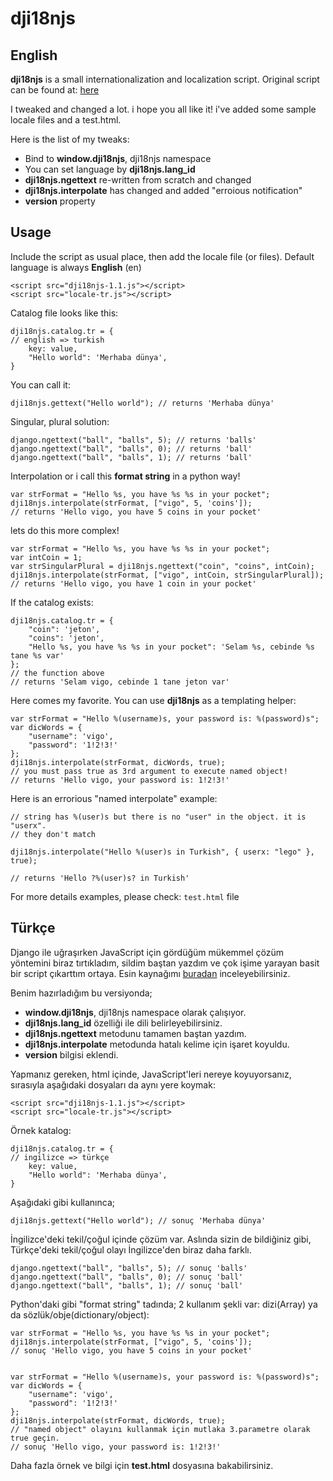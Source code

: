dji18njs
========

English
-------
**dji18njs** is a small internationalization and localization script. Original script can be found at: [here][django]

I tweaked and changed a lot. i hope you all like it! i've added some sample locale files and a test.html.

Here is the list of my tweaks:

*   Bind to **window.dji18njs**, dji18njs namespace 
*   You can set language by **dji18njs.lang_id**
*   **dji18njs.ngettext** re-written from scratch and changed
*   **dji18njs.interpolate** has changed and added "erroious notification"
*   **version** property

Usage
-----

Include the script as usual place, then add the locale file (or files). Default language is always **English** (en)

    <script src="dji18njs-1.1.js"></script>
    <script src="locale-tr.js"></script>

Catalog file looks like this:

    dji18njs.catalog.tr = {
    // english => turkish
        key: value,
        "Hello world": 'Merhaba dünya',
    }

You can call it:

    dji18njs.gettext("Hello world"); // returns 'Merhaba dünya' 

Singular, plural solution:

    django.ngettext("ball", "balls", 5); // returns 'balls'
    django.ngettext("ball", "balls", 0); // returns 'ball'
    django.ngettext("ball", "balls", 1); // returns 'ball'

Interpolation or i call this **format string** in a python way!

    var strFormat = "Hello %s, you have %s %s in your pocket";
    dji18njs.interpolate(strFormat, ["vigo", 5, 'coins']);
    // returns 'Hello vigo, you have 5 coins in your pocket'

lets do this more complex!
    
    var strFormat = "Hello %s, you have %s %s in your pocket";
    var intCoin = 1;
    var strSingularPlural = dji18njs.ngettext("coin", "coins", intCoin);
    dji18njs.interpolate(strFormat, ["vigo", intCoin, strSingularPlural]);
    // returns 'Hello vigo, you have 1 coin in your pocket'

If the catalog exists:

    dji18njs.catalog.tr = {
        "coin": 'jeton',
        "coins": 'jeton',
        "Hello %s, you have %s %s in your pocket": 'Selam %s, cebinde %s tane %s var'
    };
    // the function above
    // returns 'Selam vigo, cebinde 1 tane jeton var'

Here comes my favorite. You can use **dji18njs** as a templating helper:

    var strFormat = "Hello %(username)s, your password is: %(password)s";
    var dicWords = {
        "username": 'vigo',
        "password": '1!2!3!'
    };
    dji18njs.interpolate(strFormat, dicWords, true);
    // you must pass true as 3rd argument to execute named object!
    // returns 'Hello vigo, your password is: 1!2!3!'

Here is an errorious "named interpolate" example:

    // string has %(user)s but there is no "user" in the object. it is "userx".
    // they don't match
    
    dji18njs.interpolate("Hello %(user)s in Turkish", { userx: "lego" }, true);
    
    // returns 'Hello ?%(user)s? in Turkish'

For more details examples, please check: `test.html` file

Türkçe
------

Django ile uğraşırken JavaScript için gördüğüm mükemmel çözüm yöntemini biraz tırtıkladım, sildim baştan yazdım ve çok işime yarayan basit bir script çıkarttım ortaya. Esin kaynağımı [buradan][django] inceleyebilirsiniz.

Benim hazırladığım bu versiyonda;

*   **window.dji18njs**, dji18njs namespace olarak çalışıyor.
*   **dji18njs.lang_id** özelliği ile dili belirleyebilirsiniz.
*   **dji18njs.ngettext** metodunu tamamen baştan yazdım.
*   **dji18njs.interpolate** metodunda hatalı kelime için işaret koyuldu.
*   **version** bilgisi eklendi.

Yapmanız gereken, html içinde, JavaScript'leri nereye koyuyorsanız, sırasıyla aşağıdaki dosyaları da aynı yere koymak:

    <script src="dji18njs-1.1.js"></script>
    <script src="locale-tr.js"></script>

Örnek katalog:

    dji18njs.catalog.tr = {
    // ingilizce => türkçe
        key: value,
        "Hello world": 'Merhaba dünya',
    }

Aşağıdaki gibi kullanınca;

    dji18njs.gettext("Hello world"); // sonuç 'Merhaba dünya' 

İngilizce'deki tekil/çoğul içinde çözüm var. Aslında sizin de bildiğiniz gibi, Türkçe'deki tekil/çoğul olayı İngilizce'den biraz daha farklı.

    django.ngettext("ball", "balls", 5); // sonuç 'balls'
    django.ngettext("ball", "balls", 0); // sonuç 'ball'
    django.ngettext("ball", "balls", 1); // sonuç 'ball'

Python'daki gibi "format string" tadında; 2 kullanım şekli var: dizi(Array) ya da sözlük/obje(dictionary/object):

    var strFormat = "Hello %s, you have %s %s in your pocket";
    dji18njs.interpolate(strFormat, ["vigo", 5, 'coins']);
    // sonuç 'Hello vigo, you have 5 coins in your pocket'


    var strFormat = "Hello %(username)s, your password is: %(password)s";
    var dicWords = {
        "username": 'vigo',
        "password": '1!2!3!'
    };
    dji18njs.interpolate(strFormat, dicWords, true);
    // "named object" olayını kullanmak için mutlaka 3.parametre olarak true geçin.
    // sonuç 'Hello vigo, your password is: 1!2!3!'

Daha fazla örnek ve bilgi için **test.html** dosyasına bakabilirsiniz.

[django]: http://code.djangoproject.com/browser/django/trunk/django/views/i18n.py "Title"
